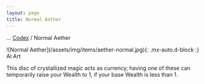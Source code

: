 ```yaml
---
layout: page
title: Normal Aether
---
```

<span class="breadcrumbs" markdown="1">... [Codex](/codex) / Normal Aether</span>
<div class="position-placeholder" markdown="1">
![Normal Aether](/assets/img/items/aether-normal.jpg){: .mx-auto.d-block :}
<span class="ai-img">AI Art</span>
</div>

This disc of crystallized magic acts as currency, having one of these can temporarily raise your Wealth to 1, if your base Wealth is less than 1.